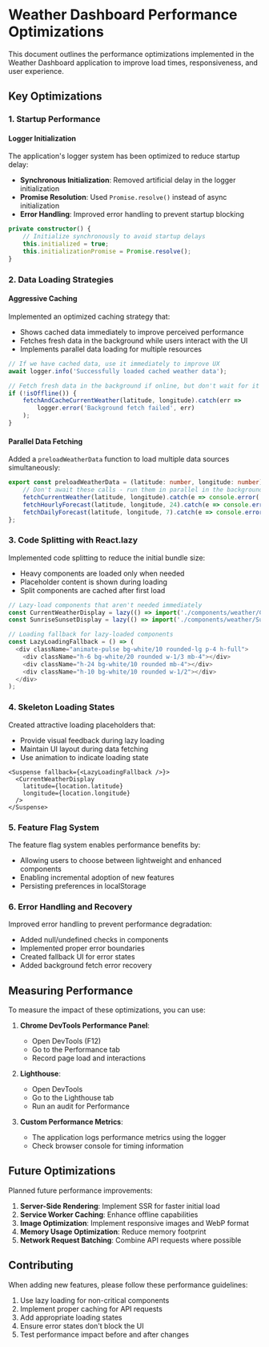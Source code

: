 # Weather Dashboard Performance Optimizations

This document outlines the performance optimizations implemented in the Weather Dashboard application to improve load times, responsiveness, and user experience.

## Key Optimizations

### 1. Startup Performance

#### Logger Initialization

The application's logger system has been optimized to reduce startup delay:

- **Synchronous Initialization**: Removed artificial delay in the logger initialization
- **Promise Resolution**: Used `Promise.resolve()` instead of async initialization
- **Error Handling**: Improved error handling to prevent startup blocking

```typescript
private constructor() {
    // Initialize synchronously to avoid startup delays
    this.initialized = true;
    this.initializationPromise = Promise.resolve();
}
```

### 2. Data Loading Strategies

#### Aggressive Caching

Implemented an optimized caching strategy that:

- Shows cached data immediately to improve perceived performance
- Fetches fresh data in the background while users interact with the UI
- Implements parallel data loading for multiple resources

```typescript
// If we have cached data, use it immediately to improve UX
await logger.info('Successfully loaded cached weather data');

// Fetch fresh data in the background if online, but don't wait for it
if (!isOffline()) {
    fetchAndCacheCurrentWeather(latitude, longitude).catch(err =>
        logger.error('Background fetch failed', err)
    );
}
```

#### Parallel Data Fetching

Added a `preloadWeatherData` function to load multiple data sources simultaneously:

```typescript
export const preloadWeatherData = (latitude: number, longitude: number): void => {
    // Don't await these calls - run them in parallel in the background
    fetchCurrentWeather(latitude, longitude).catch(e => console.error('Preload current weather failed', e));
    fetchHourlyForecast(latitude, longitude, 24).catch(e => console.error('Preload hourly forecast failed', e));
    fetchDailyForecast(latitude, longitude, 7).catch(e => console.error('Preload daily forecast failed', e));
};
```

### 3. Code Splitting with React.lazy

Implemented code splitting to reduce the initial bundle size:

- Heavy components are loaded only when needed
- Placeholder content is shown during loading
- Split components are cached after first load

```typescript
// Lazy-load components that aren't needed immediately
const CurrentWeatherDisplay = lazy(() => import('./components/weather/CurrentWeatherDisplay'));
const SunriseSunsetDisplay = lazy(() => import('./components/weather/SunriseSunsetDisplay'));

// Loading fallback for lazy-loaded components
const LazyLoadingFallback = () => (
  <div className="animate-pulse bg-white/10 rounded-lg p-4 h-full">
    <div className="h-6 bg-white/20 rounded w-1/3 mb-4"></div>
    <div className="h-24 bg-white/10 rounded mb-4"></div>
    <div className="h-10 bg-white/10 rounded w-1/2"></div>
  </div>
);
```

### 4. Skeleton Loading States

Created attractive loading placeholders that:

- Provide visual feedback during lazy loading
- Maintain UI layout during data fetching
- Use animation to indicate loading state

```tsx
<Suspense fallback={<LazyLoadingFallback />}>
  <CurrentWeatherDisplay
    latitude={location.latitude}
    longitude={location.longitude}
  />
</Suspense>
```

### 5. Feature Flag System

The feature flag system enables performance benefits by:

- Allowing users to choose between lightweight and enhanced components
- Enabling incremental adoption of new features
- Persisting preferences in localStorage

### 6. Error Handling and Recovery

Improved error handling to prevent performance degradation:

- Added null/undefined checks in components
- Implemented proper error boundaries
- Created fallback UI for error states
- Added background fetch error recovery

## Measuring Performance

To measure the impact of these optimizations, you can use:

1. **Chrome DevTools Performance Panel**:
   - Open DevTools (F12)
   - Go to the Performance tab
   - Record page load and interactions

2. **Lighthouse**:
   - Open DevTools
   - Go to the Lighthouse tab
   - Run an audit for Performance

3. **Custom Performance Metrics**:
   - The application logs performance metrics using the logger
   - Check browser console for timing information

## Future Optimizations

Planned future performance improvements:

1. **Server-Side Rendering**: Implement SSR for faster initial load
2. **Service Worker Caching**: Enhance offline capabilities
3. **Image Optimization**: Implement responsive images and WebP format
4. **Memory Usage Optimization**: Reduce memory footprint
5. **Network Request Batching**: Combine API requests where possible

## Contributing

When adding new features, please follow these performance guidelines:

1. Use lazy loading for non-critical components
2. Implement proper caching for API requests
3. Add appropriate loading states
4. Ensure error states don't block the UI
5. Test performance impact before and after changes
